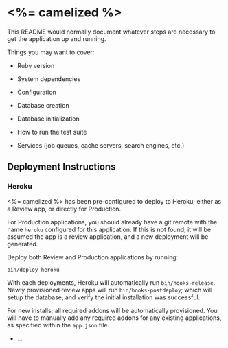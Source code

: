 # <%= camelized %>

This README would normally document whatever steps are necessary to get the
application up and running.

Things you may want to cover:

* Ruby version

* System dependencies

* Configuration

* Database creation

* Database initialization

* How to run the test suite

* Services (job queues, cache servers, search engines, etc.)

## Deployment Instructions

### Heroku

<%= camelized %> has been pre-configured to deploy to Heroku; either as a Review app, or directly for Production.

For Production applications, you should already have a git remote with the name `heroku` configured for this application. If this is not found, it will be assumed the app is a review application, and a new deployment will be generated.

Deploy both Review and Production applications by running:

```
bin/deploy-heroku
```

With each deployments, Heroku will automatically run `bin/hooks-release`. Newly provisioned review apps will run `bin/hooks-postdeploy`; which will setup the database, and verify the initial installation was successful.

For new installs; all required addons will be automatically provisioned. You will have to manually add any required addons for any existing applications, as specified within the `app.json` file.

* ...
